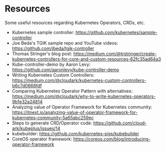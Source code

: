 # Resources

Some useful resources regarding Kubernetes Operators, CRDs, etc.

- Kubernetes sample controller: https://github.com/kubernetes/sample-controller
- Joe Beda's TGIK sample repo and YouTube videos: https://github.com/jbeda/tgik-controller
- Thomas Stringer's blog post: https://medium.com/@trstringer/create-kubernetes-controllers-for-core-and-custom-resources-62fc35ad64a3
- Kube-controller-demo by Aaron Levy: https://github.com/aaronlevy/kube-controller-demo
- Writing Kubernetes Custom Controllers: https://medium.com/@cloudark/kubernetes-custom-controllers-b6c7d0668fdf
- Comparing Kubernetes Operator Pattern with alternatives: https://medium.com/@cloudark/why-to-write-kubernetes-operators-9b1e32a24814
- Analyzing value of Operator Framework for Kubernetes community: https://itnext.io/analyzing-value-of-operator-framework-for-kubernetes-community-5a65abc259ec
- Steps to generate CRD/Operator code: https://github.com/cloud-ark/kubeplus/issues/14
- kubebuilder: https://github.com/kubernetes-sigs/kubebuilder
- CoreOS operator framework: https://coreos.com/blog/introducing-operator-framework